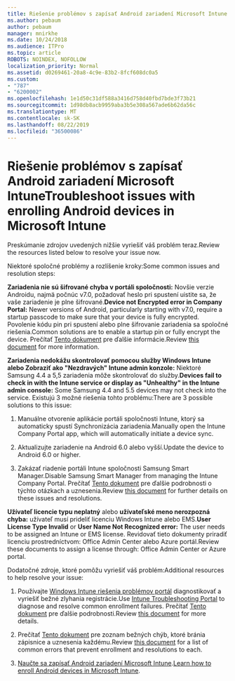 ```yaml
---
title: Riešenie problémov s zapísať Android zariadení Microsoft Intune
ms.author: pebaum
author: pebaum
manager: mnirkhe
ms.date: 10/24/2018
ms.audience: ITPro
ms.topic: article
ROBOTS: NOINDEX, NOFOLLOW
localization_priority: Normal
ms.assetid: d0269461-20a8-4c9e-83b2-8fcf608dc0a5
ms.custom:
- "787"
- "6200002"
ms.openlocfilehash: 1e1d50c31df588a3416d758d40fbd7bde3f73b21
ms.sourcegitcommit: 1d98db8acb9959aba3b5e308a567ade6b62da56c
ms.translationtype: MT
ms.contentlocale: sk-SK
ms.lasthandoff: 08/22/2019
ms.locfileid: "36500086"
---
```

# <a name="troubleshoot-issues-with-enrolling-android-devices-in-microsoft-intune"></a><span data-ttu-id="d6ae7-102">Riešenie problémov s zapísať Android zariadení Microsoft Intune</span><span class="sxs-lookup"><span data-stu-id="d6ae7-102">Troubleshoot issues with enrolling Android devices in Microsoft Intune</span></span>

<span data-ttu-id="d6ae7-103">Preskúmanie zdrojov uvedených nižšie vyriešiť váš problém teraz.</span><span class="sxs-lookup"><span data-stu-id="d6ae7-103">Review the resources listed below to resolve your issue now.</span></span>
  
<span data-ttu-id="d6ae7-104">Niektoré spoločné problémy a rozlíšenie kroky:</span><span class="sxs-lookup"><span data-stu-id="d6ae7-104">Some common issues and resolution steps:</span></span>
  
 <span data-ttu-id="d6ae7-105">**Zariadenia nie sú šifrované chyba v portáli spoločnosti:** Novšie verzie Androidu, najmä počnúc v7.0, požadovať heslo pri spustení uistite sa, že vaše zariadenie je plne šifrované.</span><span class="sxs-lookup"><span data-stu-id="d6ae7-105">**Device not Encrypted error in Company Portal:** Newer versions of Android, particularly starting with v7.0, require a startup passcode to make sure that your device is fully encrypted.</span></span> <span data-ttu-id="d6ae7-106">Povolenie kódu pin pri spustení alebo plne šifrovanie zariadenia sa spoločné riešenia.</span><span class="sxs-lookup"><span data-stu-id="d6ae7-106">Common solutions are to enable a startup pin or fully encrypt the device.</span></span> <span data-ttu-id="d6ae7-107">Prečítať [Tento dokument](https://docs.microsoft.com/intune-user-help/your-device-appears-encrypted-but-cp-says-otherwise-android) pre ďalšie informácie.</span><span class="sxs-lookup"><span data-stu-id="d6ae7-107">Review [this document](https://docs.microsoft.com/intune-user-help/your-device-appears-encrypted-but-cp-says-otherwise-android) for more information.</span></span>
  
 <span data-ttu-id="d6ae7-108">**Zariadenia nedokážu skontrolovať pomocou služby Windows Intune alebo Zobraziť ako "Nezdravých" Intune admin konzole:** Niektoré Samsung 4.4 a 5,5 zariadenia môže skontrolovať do služby.</span><span class="sxs-lookup"><span data-stu-id="d6ae7-108">**Devices fail to check in with the Intune service or display as "Unhealthy" in the Intune admin console:** Some Samsung 4.4 and 5.5 devices may not check into the service.</span></span> <span data-ttu-id="d6ae7-109">Existujú 3 možné riešenia tohto problému:</span><span class="sxs-lookup"><span data-stu-id="d6ae7-109">There are 3 possible solutions to this issue:</span></span>
  
1. <span data-ttu-id="d6ae7-110">Manuálne otvorenie aplikácie portáli spoločnosti Intune, ktorý sa automaticky spustí Synchronizácia zariadenia.</span><span class="sxs-lookup"><span data-stu-id="d6ae7-110">Manually open the Intune Company Portal app, which will automatically initiate a device sync.</span></span>

2. <span data-ttu-id="d6ae7-111">Aktualizujte zariadenie na Android 6.0 alebo vyšší.</span><span class="sxs-lookup"><span data-stu-id="d6ae7-111">Update the device to Android 6.0 or higher.</span></span>

3. <span data-ttu-id="d6ae7-112">Zakázať riadenie portáli Intune spoločnosti Samsung Smart Manager.</span><span class="sxs-lookup"><span data-stu-id="d6ae7-112">Disable Samsung Smart Manager from managing the Intune Company Portal.</span></span> <span data-ttu-id="d6ae7-113">Prečítať [Tento dokument](https://docs.microsoft.com/intune-classic/troubleshoot/troubleshoot-device-enrollment-in-intune#devices-fail-to-check-in-with-the-intune-service-and-display-as-unhealthy-in-the-intune-admin-console) pre ďalšie podrobnosti o týchto otázkach a uznesenia.</span><span class="sxs-lookup"><span data-stu-id="d6ae7-113">Review [this document](https://docs.microsoft.com/intune-classic/troubleshoot/troubleshoot-device-enrollment-in-intune#devices-fail-to-check-in-with-the-intune-service-and-display-as-unhealthy-in-the-intune-admin-console) for further details on these issues and resolutions.</span></span>

 <span data-ttu-id="d6ae7-114">**Užívateľ licencie typu neplatný** alebo **užívateľské meno nerozpozná chyba:** užívateľ musí prideliť licenciu Windows Intune alebo EMS.</span><span class="sxs-lookup"><span data-stu-id="d6ae7-114">**User License Type Invalid** or **User Name Not Recognized error:** The user needs to be assigned an Intune or EMS license.</span></span> <span data-ttu-id="d6ae7-115">Revidovať tieto dokumenty priradiť licenciu prostredníctvom: Office Admin Center alebo Azure portál.</span><span class="sxs-lookup"><span data-stu-id="d6ae7-115">Review these documents to assign a license through: Office Admin Center or Azure portal.</span></span>
  
<span data-ttu-id="d6ae7-116">Dodatočné zdroje, ktoré pomôžu vyriešiť váš problém:</span><span class="sxs-lookup"><span data-stu-id="d6ae7-116">Additional resources to help resolve your issue:</span></span>
  
1. <span data-ttu-id="d6ae7-117">Používajte [Windows Intune riešenia problémov portál](https://devicemanagement.microsoft.com/#blade/Microsoft_Intune_DeviceSettings/TroubleshootBlade) diagnostikovať a vyriešiť bežné zlyhania registrácie.</span><span class="sxs-lookup"><span data-stu-id="d6ae7-117">Use [Intune Troubleshooting Portal](https://devicemanagement.microsoft.com/#blade/Microsoft_Intune_DeviceSettings/TroubleshootBlade) to diagnose and resolve common enrollment failures.</span></span> <span data-ttu-id="d6ae7-118">Prečítať [Tento dokument](https://docs.microsoft.com/intune/help-desk-operators) pre ďalšie podrobnosti.</span><span class="sxs-lookup"><span data-stu-id="d6ae7-118">Review [this document](https://docs.microsoft.com/intune/help-desk-operators) for more details.</span></span>

2. <span data-ttu-id="d6ae7-119">Prečítať [Tento dokument](https://docs.microsoft.com/intune-classic/Troubleshoot/troubleshoot-device-enrollment-in-intune) pre zoznam bežných chýb, ktoré bránia zápisnice a uznesenia každému.</span><span class="sxs-lookup"><span data-stu-id="d6ae7-119">Review [this document](https://docs.microsoft.com/intune-classic/Troubleshoot/troubleshoot-device-enrollment-in-intune) for a list of common errors that prevent enrollment and resolutions to each.</span></span>

3. <span data-ttu-id="d6ae7-120">[Naučte sa zapísať Android zariadení Microsoft Intune](https://docs.microsoft.com/intune/android-enroll).</span><span class="sxs-lookup"><span data-stu-id="d6ae7-120">[Learn how to enroll Android devices in Microsoft Intune](https://docs.microsoft.com/intune/android-enroll).</span></span>
